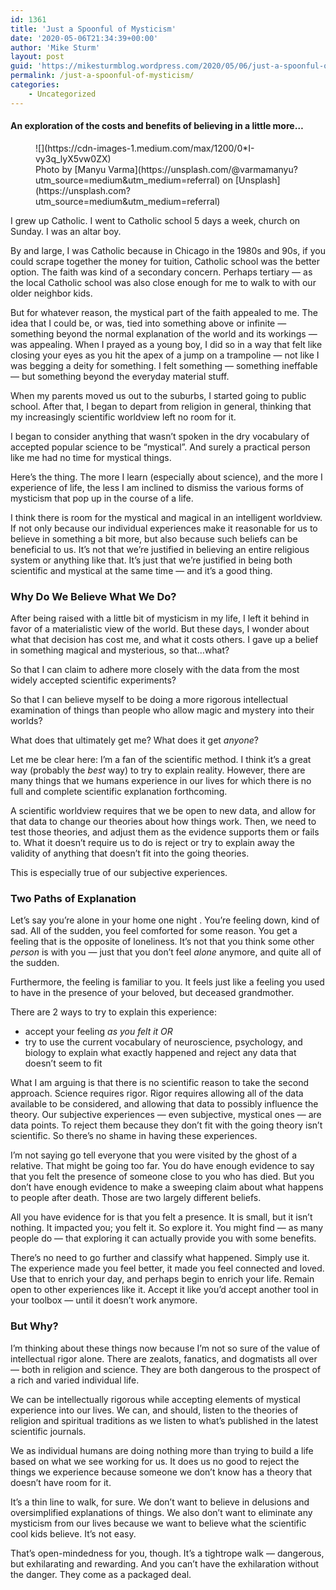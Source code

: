 ```yaml
---
id: 1361
title: 'Just a Spoonful of Mysticism'
date: '2020-05-06T21:34:39+00:00'
author: 'Mike Sturm'
layout: post
guid: 'https://mikesturmblog.wordpress.com/2020/05/06/just-a-spoonful-of-mysticism/'
permalink: /just-a-spoonful-of-mysticism/
categories:
    - Uncategorized
---
```


#### An exploration of the costs and benefits of believing in a little more…

<figure class="wp-caption">![](https://cdn-images-1.medium.com/max/1200/0*I-vy3q_lyX5vw0ZX)<figcaption class="wp-caption-text">Photo by [Manyu Varma](https://unsplash.com/@varmamanyu?utm_source=medium&utm_medium=referral) on [Unsplash](https://unsplash.com?utm_source=medium&utm_medium=referral)</figcaption></figure>I grew up Catholic. I went to Catholic school 5 days a week, church on Sunday. I was an altar boy.

By and large, I was Catholic because in Chicago in the 1980s and 90s, if you could scrape together the money for tuition, Catholic school was the better option. The faith was kind of a secondary concern. Perhaps tertiary — as the local Catholic school was also close enough for me to walk to with our older neighbor kids.

But for whatever reason, the mystical part of the faith appealed to me. The idea that I could be, or was, tied into something above or infinite — something beyond the normal explanation of the world and its workings — was appealing. When I prayed as a young boy, I did so in a way that felt like closing your eyes as you hit the apex of a jump on a trampoline — not like I was begging a deity for something. I felt something — something ineffable — but something beyond the everyday material stuff.

When my parents moved us out to the suburbs, I started going to public school. After that, I began to depart from religion in general, thinking that my increasingly scientific worldview left no room for it.

I began to consider anything that wasn’t spoken in the dry vocabulary of accepted popular science to be “mystical”. And surely a practical person like me had no time for mystical things.

Here’s the thing. The more I learn (especially about science), and the more I experience of life, the less I am inclined to dismiss the various forms of mysticism that pop up in the course of a life.

I think there is room for the mystical and magical in an intelligent worldview. If not only because our individual experiences make it reasonable for us to believe in something a bit more, but also because such beliefs can be beneficial to us. It’s not that we’re justified in believing an entire religious system or anything like that. It’s just that we’re justified in being both scientific and mystical at the same time — and it’s a good thing.

### Why Do We Believe What We Do?

After being raised with a little bit of mysticism in my life, I left it behind in favor of a materialistic view of the world. But these days, I wonder about what that decision has cost me, and what it costs others. I gave up a belief in something magical and mysterious, so that…what?

So that I can claim to adhere more closely with the data from the most widely accepted scientific experiments?

So that I can believe myself to be doing a more rigorous intellectual examination of things than people who allow magic and mystery into their worlds?

What does that ultimately get me? What does it get *anyone*?

Let me be clear here: I’m a fan of the scientific method. I think it’s a great way (probably the *best* way) to try to explain reality. However, there are many things that we humans experience in our lives for which there is no full and complete scientific explanation forthcoming.

A scientific worldview requires that we be open to new data, and allow for that data to change our theories about how things work. Then, we need to test those theories, and adjust them as the evidence supports them or fails to. What it doesn’t require us to do is reject or try to explain away the validity of anything that doesn’t fit into the going theories.

This is especially true of our subjective experiences.

### Two Paths of Explanation

Let’s say you’re alone in your home one night . You’re feeling down, kind of sad. All of the sudden, you feel comforted for some reason. You get a feeling that is the opposite of loneliness. It’s not that you think some other *person* is with you — just that you don’t feel *alone* anymore, and quite all of the sudden.

Furthermore, the feeling is familiar to you. It feels just like a feeling you used to have in the presence of your beloved, but deceased grandmother.

There are 2 ways to try to explain this experience:

- accept your feeling *as you felt it OR*
- try to use the current vocabulary of neuroscience, psychology, and biology to explain what exactly happened and reject any data that doesn’t seem to fit

What I am arguing is that there is no scientific reason to take the second approach. Science requires rigor. Rigor requires allowing all of the data available to be considered, and allowing that data to possibly influence the theory. Our subjective experiences — even subjective, mystical ones — are data points. To reject them because they don’t fit with the going theory isn’t scientific. So there’s no shame in having these experiences.

I’m not saying go tell everyone that you were visited by the ghost of a relative. That might be going too far. You do have enough evidence to say that you felt the presence of someone close to you who has died. But you don’t have enough evidence to make a sweeping claim about what happens to people after death. Those are two largely different beliefs.

All you have evidence for is that you felt a presence. It is small, but it isn’t nothing. It impacted you; you felt it. So explore it. You might find — as many people do — that exploring it can actually provide you with some benefits.

There’s no need to go further and classify what happened. Simply use it. The experience made you feel better, it made you feel connected and loved. Use that to enrich your day, and perhaps begin to enrich your life. Remain open to other experiences like it. Accept it like you’d accept another tool in your toolbox — until it doesn’t work anymore.

### But Why?

I’m thinking about these things now because I’m not so sure of the value of intellectual rigor alone. There are zealots, fanatics, and dogmatists all over — both in religion and science. They are both dangerous to the prospect of a rich and varied individual life.

We can be intellectually rigorous while accepting elements of mystical experience into our lives. We can, and should, listen to the theories of religion and spiritual traditions as we listen to what’s published in the latest scientific journals.

We as individual humans are doing nothing more than trying to build a life based on what we see working for us. It does us no good to reject the things we experience because someone we don’t know has a theory that doesn’t have room for it.

It’s a thin line to walk, for sure. We don’t want to believe in delusions and oversimplified explanations of things. We also don’t want to eliminate any mysticism from our lives because we want to believe what the scientific cool kids believe. It’s not easy.

That’s open-mindedness for you, though. It’s a tightrope walk — dangerous, but exhilarating and rewarding. And you can’t have the exhilaration without the danger. They come as a packaged deal.